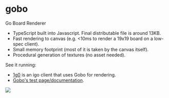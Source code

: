 # gobo
Go Board Renderer
- TypeScript built into Javascript. Final distributable file is around 13KB.
- Fast rendering to canvas (e.g. <10ms to render a 19x19 board on a low-spec client).
- Small memory footprint (most of it is taken by the canvas itself).
- Procedural generation of textures (no asset needed).

See it running:
- [1g0](https://ig0.herokuapp.com/) is an igo client that uses Gobo for rendering.
- [Gobo's test page/documentation](https://rawgit.com/kubicle/gobo/master/test/test.html).

<img src="https://user-images.githubusercontent.com/5130338/51798749-ef60a480-225a-11e9-8029-aa52a2299dd8.png" />
